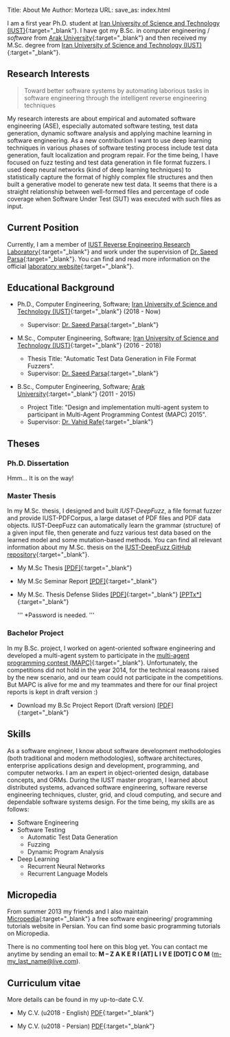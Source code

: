 Title: About Me
Author: Morteza
URL:
save_as: index.html



I am a first year Ph.D. student at [Iran University of Science and Technology (IUST)](http://www.iust.ac.ir/en){:target="_blank"}. I have got my B.Sc. in computer engineering / *software* from [Arak University](http://en.araku.ac.ir/){:target="_blank"} and then received my M.Sc. degree from [Iran University of Science and Technology (IUST)](http://www.iust.ac.ir/en){:target="_blank"}. 

## Research Interests
> Toward better software systems by automating laborious tasks in software engineering through the intelligent reverse engineering techniques


My research interests are about empirical and automated software engineering (ASE), especially automated software testing, test data generation, dynamic software analysis and applying machine learning in software engineering.  As a new contribution I want to use deep learning techniques in various phases of software testing process include test data generation, fault localization and program repair. For the time being, I have focused on fuzz testing and test data generation in file format fuzzers. I used deep neural networks (kind of deep learning techniques) to statistically capture the format of highly complex file structures and then built a generative model to generate new test data. It seems that there is a straight relationship between well-formed files and percentage of code coverage when Software Under Test (SUT) was executed with such files as input.

## Current Position
Currently, I am a member of [IUST Reverse Engineering Research Laboratory](http://parsa.iust.ac.ir/reverse-engineering-lab/){:target="_blank"} and work under the supervision of [Dr. Saeed Parsa](http://parsa.iust.ac.ir){:target="_blank"}. You can find and read more information on the official [laboratory website](http://parsa.iust.ac.ir/reverse-engineering-lab/){:target="_blank"}. 


## Educational Background
* Ph.D., Computer Engineering, Software; [Iran University of Science and Technology (IUST)](http://www.iust.ac.ir/en){:target="_blank"} (2018 - Now)
    * Supervisor: [Dr. Saeed Parsa](http://parsa.iust.ac.ir){:target="_blank"}
* M.Sc., Computer Engineering, Software; [Iran University of Science and Technology (IUST)](http://www.iust.ac.ir/en){:target="_blank"} (2016 - 2018)
    * Thesis Title: "Automatic Test Data Generation in File Format Fuzzers".
    * Supervisor: [Dr. Saeed Parsa](http://parsa.iust.ac.ir){:target="_blank"}

* B.Sc., Computer Engineering, Software; [Arak University](http://en.araku.ac.ir/){:target="_blank"} (2011 - 2015)
    * Project Title: "Design and implementation multi-agent system to participant in Multi-Agent Programming Contest (MAPC) 2015".
    * Supervisor: [Dr. Vahid Rafe](http://webpages.iust.ac.ir/rafe/){:target="_blank"}






## Theses

### Ph.D. Dissertation
Hmm... It is on the way!

### Master Thesis
In my M.Sc. thesis, I designed and built _IUST-DeepFuzz_, a file format fuzzer and provide IUST-PDFCorpus, a large dataset of PDF files and PDF data objects. IUST-DeepFuzz can automatically learn the grammar (structure) of a given input file, then generate and fuzz various test data based on the learned model and some mutation-based methods. You can find all relevant information about my M.Sc. thesis on the [IUST-DeepFuzz GitHub repository](https://github.com/m-zakeri/iust_deep_fuzz){:target="_blank"}. 

* My M.Sc Thesis [[PDF]](https://1drv.ms/b/s!AmpQstTzvc-T003nHGvhCeNP_ZpH){:target="_blank"}
* My M.Sc Seminar Report [[PDF]](https://1drv.ms/b/s!AmpQstTzvc-T0z0qB1ioqHIMebW_){:target="_blank"}
* My M.Sc. Thesis Defense Slides [[PDF]](https://1drv.ms/b/s!AmpQstTzvc-T0z5EohuEY5QdVqFs){:target="_blank"} [[PPTx*]](){:target="_blank"}

   ''' *Password is needed. '''

### Bachelor Project
In my B.Sc. project, I worked on agent-oriented software engineering and developed a multi-agent system to participate in the [multi-agent programming contest (MAPC)](https://multiagentcontest.org/){:target="_blank"}. Unfortunately, the competitions did not hold in the year 2014, for the technical reasons raised by the new scenario, and our team could not participate in the competitions. But MAPC is alive for me and my teammates and there for our final project reports is kept in draft version :)

* Download my B.Sc Project Report (Draft version) [[PDF]](https://1drv.ms/b/s!AmpQstTzvc-TgqQsaOdlDn1UwPfcLw){:target="_blank"}


## Skills
As a software engineer, I know about software development methodologies (both traditional and modern methodologies), software architectures, enterprise applications design and development, programming, and computer networks. I am an expert in object-oriented design, database concepts, and ORMs. During the IUST master program, I learned about distributed systems, advanced software engineering, software reverse engineering techniques, cluster, grid, and cloud computing, and secure and dependable software systems design. For the time being, my skills are as follows:

* Software Engineering
* Software Testing
    * Automatic Test Data Generation
    * Fuzzing
    * Dynamic Program Analysis
* Deep Learning
    * Recurrent Neural Networks
    * Recurrent Language Models


## Micropedia
From summer 2013 my friends and I also maintain [Micropedia](http://micropedia.ir/){:target="_blank"} a free software engineering/ programming tutorials website in Persian. You can find some basic programming tutorials on Micropedia. 


There is no commenting tool here on this blog yet. You can contact me anytime by sending an email to: 
**M – Z A K E R I [AT] L I V E [DOT] C O M**
([m-my_last_name@live.com](mailto:m-my_last_name@live.com)).


## Curriculum vitae
More details can be found in my up-to-date C.V. 

* My C.V. (u2018 - English) [PDF](https://www.dropbox.com/s/uskbycwjukva3ag/Zakeri_Resume_970112_EN.pdf?dl=0){:target="_blank"}

* My C.V. (u2018 - Persian) [PDF](https://www.dropbox.com/s/7zpxl68sx68cb3u/Zakeri_Resume_961201_FA.pdf?dl=0){:target="_blank"}




